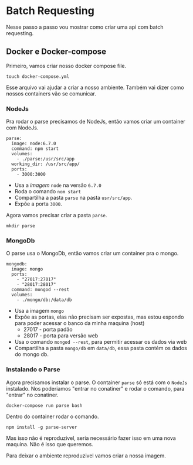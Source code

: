 # Batch Requesting

Nesse passo a passo vou mostrar como criar uma api com batch requesting.



## Docker e Docker-compose
Primeiro, vamos criar nosso docker compose file.

```
touch docker-compose.yml
```

Esse arquivo vai ajudar a criar a nosso ambiente.
Também vai dizer como nossos containers vão se comunicar.

### NodeJs

Pra rodar o parse precisamos de NodeJs, então vamos criar um container com NodeJs.

```
parse:
  image: node:6.7.0
  command: npm start
  volumes:
    - ./parse:/usr/src/app
  working_dir: /usr/src/app/
  ports:
    - 3000:3000
```

* Usa a *imagem* `node` na versão `6.7.0`
* Roda o comando `nom start`
* Compartilha a pasta `parse` na pasta `usr/src/app`.  
* Expõe a porta `3000`.

Agora vamos precisar criar a pasta `parse`.
```
mkdir parse
```

### MongoDb

O parse usa o MongoDb, então vamos criar um container pra o mongo.

```
mongodb:
  image: mongo
  ports:
    - "27017:27017"
    - "28017:28017"
  command: mongod --rest
  volumes:
    - ./mongo/db:/data/db
```

* Usa a imagem `mongo`
* Expõe as portas, elas não precisam ser expostas, mas estou espondo para poder acessar o banco da minha maquina (host)
  * 27017 - porta padão
  * 28017 - porta para versão web
* Usa o comando `mongod --rest`, para permitir acessar os dados via web
* Compartilha a pasta `mongo/db` em `data/db`, essa pasta contém os dados do mongo db.

### Instalando o Parse

Agora precisamos instalar o parse. O container `parse` só está com o `NodeJs` instalado.
Nos poderiamos "entrar no conatiner" e rodar o comando, para "entrar" no conatiner.

```
docker-compose run parse bash
```

Dentro do container rodar o comando.

```
npm install -g parse-server
```

Mas isso não é reproduzivel, seria necessário fazer isso em uma nova maquina.
Não é isso que queremos.

Para deixar o ambiente reproduzivel vamos criar a nossa imagem.
